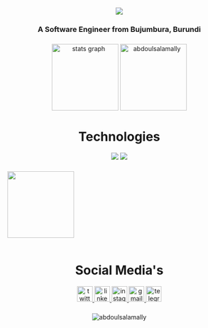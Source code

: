 <h1 align="center">
    <img src="https://readme-typing-svg.herokuapp.com/?font=Righteous&size=35&center=true&vCenter=true&width=500&height=70&duration=4000&lines=Hi+There!+👋;+I'm+Abdoul+Salam+Ally!;" />
</h1>
<h3 align="center">A Software Engineer from Bujumbura, Burundi</h3>

###

<div align="center">
  <img src="https://github-readme-stats.vercel.app/api?username=abdoulsalamally&hide_title=false&hide_rank=false&show_icons=true&include_all_commits=true&count_private=true&disable_animations=false&theme=dracula&locale=en&hide_border=false" height="150" alt="stats graph"  />
 
  <img src="https://github-readme-stats.vercel.app/api/top-langs?username=abdoulsalamally&show_icons=true&locale=en&layout=compact&card_width=320&theme=dracula&hide_border=false" height="150" alt="abdoulsalamally" />
</div>

###

<div align="center">
  <h1>Technologies</h1>
    <img src="https://skillicons.dev/icons?i=react,angular,html,css,vscode,github,figma,tailwind,bootstrap,git,postgresql" />
    <img src="https://skillicons.dev/icons?i=nodejs,python,javascript,typescript,express,firebase,c,mysql,flask,django,nextjs" /><br>
</div>

###

<img align="center" height="150" src="https://i.imgflip.com/4oj9un.gif"  />
<br>


<br>
<div align="center">
  <h1 align="center">Social Media's</h1>
  <a href="https://twitter.com/abdoulsalamally/" target="_blank">
    <img src="https://img.shields.io/static/v1?message=Twitter&logo=twitter&label=&color=1DA1F2&logoColor=white&labelColor=&style=for-the-badge" height="35" alt="twitter logo"  />
  </a>
  <a href="https://www.linkedin.com/in/abdoulsalamally/" target="_blank">
    <img src="https://img.shields.io/static/v1?message=LinkedIn&logo=linkedin&label=&color=0077B5&logoColor=white&labelColor=&style=for-the-badge" height="35" alt="linkedin logo"  />
  </a>
  <a href="https://www.instagram.com/salamcodes/" target="_blank">
    <img src="https://img.shields.io/static/v1?message=Instagram&logo=instagram&label=&color=E4405F&logoColor=white&labelColor=&style=for-the-badge" height="35" alt="instagram logo"  />
  </a>
  <a href="abdelsalami2016@gmail.com" target="_blank">
    <img src="https://img.shields.io/static/v1?message=Gmail&logo=gmail&label=&color=D14836&logoColor=white&labelColor=&style=for-the-badge" height="35" alt="gmail logo"  />
  </a>
  <a href="https://www.t.me/abdoulsalamally" target="_blank">
    <img src="https://img.shields.io/static/v1?message=Telegram&logo=telegram&label=&color=2CA5E0&logoColor=white&labelColor=&style=for-the-badge" height="35" alt="telegram logo"  />
  </a>
</div>


###
<div align="center">
<img align="center" src="https://github-readme-streak-stats.herokuapp.com/?user=abdoulsalamally&layout=compact&card_width=470&theme=dracula&hide_border=false" alt="abdoulsalamally" />
</div>


###



###
